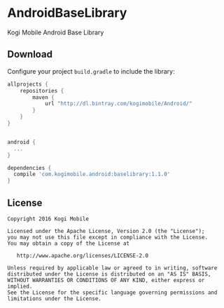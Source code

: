 # AndroidBaseLibrary
Kogi Mobile Android Base Library

Download
--------

Configure your project `build.gradle` to include the library:

```groovy
allprojects {
    repositories {
        maven {
            url "http://dl.bintray.com/kogimobile/Android/"
        }
    }
}
```

```groovy

android {
  ...
}

dependencies {
  compile 'com.kogimobile.android:baselibrary:1.1.0'
}
```

License
-------

    Copyright 2016 Kogi Mobile

    Licensed under the Apache License, Version 2.0 (the "License");
    you may not use this file except in compliance with the License.
    You may obtain a copy of the License at

       http://www.apache.org/licenses/LICENSE-2.0

    Unless required by applicable law or agreed to in writing, software
    distributed under the License is distributed on an "AS IS" BASIS,
    WITHOUT WARRANTIES OR CONDITIONS OF ANY KIND, either express or implied.
    See the License for the specific language governing permissions and
    limitations under the License.